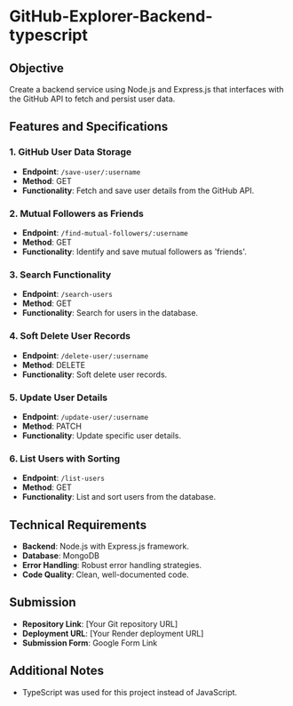 # GitHub-Explorer-Backend-typescript

## Objective
Create a backend service using Node.js and Express.js that interfaces with the GitHub API to fetch and persist user data.

## Features and Specifications

### 1. GitHub User Data Storage
- **Endpoint**: `/save-user/:username`
- **Method**: GET
- **Functionality**: Fetch and save user details from the GitHub API.

### 2. Mutual Followers as Friends
- **Endpoint**: `/find-mutual-followers/:username`
- **Method**: GET
- **Functionality**: Identify and save mutual followers as 'friends'.

### 3. Search Functionality
- **Endpoint**: `/search-users`
- **Method**: GET
- **Functionality**: Search for users in the database.

### 4. Soft Delete User Records
- **Endpoint**: `/delete-user/:username`
- **Method**: DELETE
- **Functionality**: Soft delete user records.

### 5. Update User Details
- **Endpoint**: `/update-user/:username`
- **Method**: PATCH
- **Functionality**: Update specific user details.

### 6. List Users with Sorting
- **Endpoint**: `/list-users`
- **Method**: GET
- **Functionality**: List and sort users from the database.

## Technical Requirements
- **Backend**: Node.js with Express.js framework.
- **Database**: MongoDB
- **Error Handling**: Robust error handling strategies.
- **Code Quality**: Clean, well-documented code.

## Submission
- **Repository Link**: [Your Git repository URL]
- **Deployment URL**: [Your Render deployment URL]
- **Submission Form**: Google Form Link

## Additional Notes
- TypeScript was used for this project instead of JavaScript.
